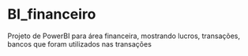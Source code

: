 # BI_financeiro
Projeto de PowerBI para área financeira, mostrando lucros, transações, bancos que foram utilizados nas transações
